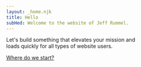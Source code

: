 ```yaml
---
layout: _home.njk
title: Hello
subHed: Welcome to the website of Jeff Rummel.
---
```


Let's build something that elevates your mission and <br>loads quickly for all types of website users.

<a class="marq--cta inbound" href="#start-here">Where do we start?</a>